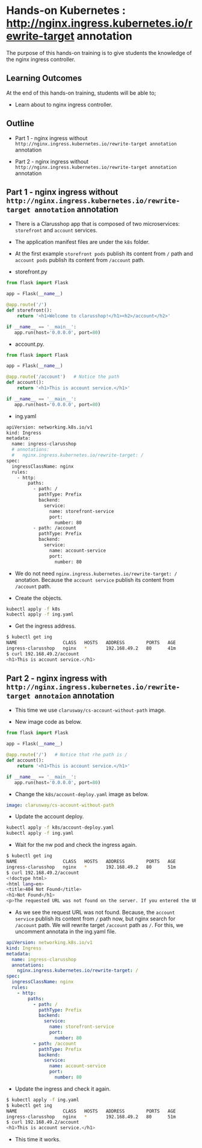 # Hands-on Kubernetes : http://nginx.ingress.kubernetes.io/rewrite-target annotation

The purpose of this hands-on training is to give students the knowledge of the  nginx ingress controller.

## Learning Outcomes

At the end of this hands-on training, students will be able to;

- Learn about to nginx ingress controller.

## Outline

- Part 1 - nginx ingress without `http://nginx.ingress.kubernetes.io/rewrite-target annotation` annotation

- Part 2 - nginx ingress without `http://nginx.ingress.kubernetes.io/rewrite-target annotation` annotation


## Part 1 - nginx ingress without `http://nginx.ingress.kubernetes.io/rewrite-target annotation` annotation

- There is a Clarusshop app that is composed of two microservices: `storefront` and `account` services.

- The application manifest files are under the `k8s` folder.

- At the first example `storefront pods` publish its content from `/` path and `account pods` publish its content from `/account` path.

- storefront.py

```py
from flask import Flask

app = Flask(__name__)

@app.route('/')
def storefront():
    return '<h1>Welcome to clarusshop!</h1><h2>/account</h2>'

if __name__ == '__main__':
   app.run(host='0.0.0.0', port=80)
```

- account.py.

```py
from flask import Flask

app = Flask(__name__)

@app.route('/account')   # Notice the path
def account():
    return '<h1>This is account service.</h1>'

if __name__ == '__main__':
   app.run(host='0.0.0.0', port=80)
```

- ing.yaml

```bash
apiVersion: networking.k8s.io/v1
kind: Ingress
metadata:
  name: ingress-clarusshop
  # annotations:
  #   nginx.ingress.kubernetes.io/rewrite-target: /
spec:
  ingressClassName: nginx
  rules:
    - http:
        paths:
          - path: /
            pathType: Prefix
            backend:
              service:
                name: storefront-service
                port: 
                  number: 80
          - path: /account
            pathType: Prefix
            backend:
              service:
                name: account-service
                port: 
                  number: 80
```

- We do not need `nginx.ingress.kubernetes.io/rewrite-target: /` anotation. Because the `account service` publish its content from `/account` path.

- Create the objects.

```bash
kubectl apply -f k8s
kubectl apply -f ing.yaml
```

- Get the ingress address.

```bash
$ kubectl get ing
NAME                 CLASS   HOSTS   ADDRESS        PORTS   AGE
ingress-clarusshop   nginx   *       192.168.49.2   80      41m
$ curl 192.168.49.2/account
<h1>This is account service.</h1>
```

## Part 2 - nginx ingress with `http://nginx.ingress.kubernetes.io/rewrite-target annotaion` annotation

- This time we use `clarusway/cs-account-without-path` image. 

- New image code as below.
```py
from flask import Flask

app = Flask(__name__)

@app.route('/')   # Notice that rhe path is /
def account():
    return '<h1>This is account service.</h1>'

if __name__ == '__main__':
   app.run(host='0.0.0.0', port=80)
```

- Change the `k8s/account-deploy.yaml` image as below.

```yaml
image: clarusway/cs-account-without-path
```

- Update the account deploy.

```bash
kubectl apply -f k8s/account-deploy.yaml
kubectl apply -f ing.yaml
```

- Wait for the nw pod and check the ingress again.

```bash
$ kubectl get ing
NAME                 CLASS   HOSTS   ADDRESS        PORTS   AGE
ingress-clarusshop   nginx   *       192.168.49.2   80      51m
$ curl 192.168.49.2/account
<!doctype html>
<html lang=en>
<title>404 Not Found</title>
<h1>Not Found</h1>
<p>The requested URL was not found on the server. If you entered the URL manually please check your spelling and try again.</p>
```

- As we see the request URL was not found. Because, the `account service` publish its content from `/` path now, but nginx search for `/account` path. We will rewrite target `/account` path as `/`. For this, we uncomment annotata in the ing.yaml file.

```yaml
apiVersion: networking.k8s.io/v1
kind: Ingress
metadata:
  name: ingress-clarusshop
  annotations:
    nginx.ingress.kubernetes.io/rewrite-target: /
spec:
  ingressClassName: nginx
  rules:
    - http:
        paths:
          - path: /
            pathType: Prefix
            backend:
              service:
                name: storefront-service
                port: 
                  number: 80
          - path: /account
            pathType: Prefix
            backend:
              service:
                name: account-service
                port: 
                  number: 80
```

- Update the ingress and check it again.

```bash
$ kubectl apply -f ing.yaml
$ kubectl get ing
NAME                 CLASS   HOSTS   ADDRESS        PORTS   AGE
ingress-clarusshop   nginx   *       192.168.49.2   80      51m
$ curl 192.168.49.2/account
<h1>This is account service.</h1>
```

- This time it works.
